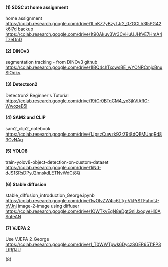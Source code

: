 
#### (1) SDSC at home assignment
home assignment
https://colab.research.google.com/drive/1LnKZ7yBzyTJr2_0ZGCLh3I5PG42k6l7d
backup
https://colab.research.google.com/drive/1t90Akuv3Vr3CvHuUJHfvE7HmA4TzeDnD

#### (2) DINOv3 
segmentation tracking - from DINOv3 github
https://colab.research.google.com/drive/1IBQ4chTxowsBE_wYONRCmjcBnuSIOdkv


#### (3) Detectson2
Detectron2 Beginner's Tutorial
https://colab.research.google.com/drive/19tCr0BTqCM4_yx3jkVlAfIG-WwozeB5l


#### (4) SAM2 and CLIP
sam2_clip2_notebook
https://colab.research.google.com/drive/1JpszCuwzk92rZ9t8dQEMUagRd83CvNAq


#### (5) YOLO8
train-yolov8-object-detection-on-custom-dataset
https://colab.research.google.com/drive/1iNd-dJS1SRsDPyJ2hnskdLETNvWdCt8Q


#### (6) Stable diffusion 
stable_diffusion_introduction_George.ipynb
https://colab.research.google.com/drive/1wOIvZW4ic6LTg-VkPrSTFuhotJ-bVJnj
image-2-image using diffuser
https://colab.research.google.com/drive/1OWTkvEgN8eDgtGniJxoqveHl0ASqteAN


#### (7) VJEPA 2
Use VJEPA 2_George
https://colab.research.google.com/drive/1_T0WWTpwk6DyczSGER65TtFP3LtRj1JU


(8)